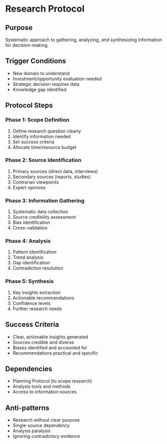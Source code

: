 
# Research Protocol

## Purpose
Systematic approach to gathering, analyzing, and synthesizing information for decision-making.

## Trigger Conditions
- New domain to understand
- Investment/opportunity evaluation needed
- Strategic decision requires data
- Knowledge gap identified

## Protocol Steps

### Phase 1: Scope Definition
1. Define research question clearly
2. Identify information needed
3. Set success criteria
4. Allocate time/resource budget

### Phase 2: Source Identification
1. Primary sources (direct data, interviews)
2. Secondary sources (reports, studies)
3. Contrarian viewpoints
4. Expert opinions

### Phase 3: Information Gathering
1. Systematic data collection
2. Source credibility assessment
3. Bias identification
4. Cross-validation

### Phase 4: Analysis
1. Pattern identification
2. Trend analysis
3. Gap identification
4. Contradiction resolution

### Phase 5: Synthesis
1. Key insights extraction
2. Actionable recommendations
3. Confidence levels
4. Further research needs

## Success Criteria
- Clear, actionable insights generated
- Sources credible and diverse
- Biases identified and accounted for
- Recommendations practical and specific

## Dependencies
- Planning Protocol (to scope research)
- Analysis tools and methods
- Access to information sources

## Anti-patterns
- Research without clear purpose
- Single-source dependency
- Analysis paralysis
- Ignoring contradictory evidence
